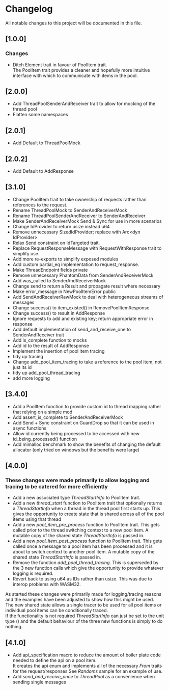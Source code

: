# Changelog

All notable changes to this project will be documented in this file.

## [1.0.0]

### Changes

* Ditch Element trait in favour of PoolItem trait.\
  The PoolItem trait provides a cleaner and hopefully more intuitive interface with which to communicate with items in
  the pool.

## [2.0.0]

* Add ThreadPoolSenderAndReceiver trait to allow for mocking of the thread pool
* Flatten some namespaces

## [2.0.1]

* Add Default to ThreadPoolMock

## [2.0.2]

* Add Default to AddResponse

## [3.1.0]

* Change PoolItem trait to take ownership of requests rather than references to the request.
* Rename ThreadPoolMock to SenderAndReceiverMock
* Rename ThreadPoolSenderAndReceiver to SenderAndReceiver
* Make SenderAndReceiverMock Send & Sync for use in more scenarios
* Change IdProvider to return usize instead u64
* Remove unnecessary SizedIdProvider; replace with Arc&lt;dyn IdProvider&gt;
* Relax Send constraint on IdTargeted trait.
* Replace RequestResponseMessage with RequestWithResponse trait to simplify use.
* Add more re-exports to simplify exposed modules
* Add custom partial_eq implementation to request_response.
* Make ThreadEndpoint fields private
* Remove unnecessary PhantomData from SenderAndReceiverMock
* Add was_called to SenderAndReceiverMock
* Change send to return a Result and propagate result where necessary
* Make error_message in NewPoolItemError public
* Add SendAndReceiverRawMock to deal with heterogeneous streams of messages
* Change success() to item_existed() in RemovePoolItemResponse
* Change success() to result in AddResponse
* Ignore requests to add and existing key; return appropriate error in response
* Add default implementation of send_and_receive_one to SenderAndReceiver trait
* Add is_complete function to mocks
* Add id to the result of AddResponse
* Implement the insertion of pool item tracing
* tidy up tracing
* Change add_pool_item_tracing to take a reference to the pool item, not just its id
* tidy up add_pool_thread_tracing
* add more logging

## [3.4.0]

* Add a PoolItem function to provide custom id to thread mapping rather that relying on a simple mod
* Add assert_is_complete to SenderAndReceiverMock
* Add Send + Sync constraint on GuardDrop so that it can be used in async functions
* Allow id currently being processed to be accessed with new id_being_processed() function
* Add mimalloc benchmark to show the benefits of changing the default allocator (only tried on windows but the benefits were large)

## [4.0.0]
### These changes were made primarily to allow logging and tracing to be catered for more efficiently

* Add a new associated type *ThreadStartInfo* to PoolItem trait. 
* Add a new *thread_start* function to PoolItem trait that optionally returns a *ThreadStartInfo* when a thread in the thread pool first starts up. This gives the opportunity to create state that is shared across all of the pool items using that thread
* Add a new *pool_item_pre_process* function to PoolItem trait. This gets called prior to the thread switching context to a new pool item. A mutable copy of the shared state *ThreadStartInfo* is passed in.
* Add a new *pool_item_post_process* function to PoolItem trait. This gets called once a message to a pool item has been processed and it is about to switch context to another pool item. A mutable copy of the shared state *ThreadStartInfo* is passed in.
* Remove the function *add_pool_thread_tracing*. This is superseded by the 3 new function calls which give the opportunity to provide whatever logging is required.
* Revert back to using u64 as IDs rather than usize. This was due to interop problems with WASM32.

As started these changes were primarily made for logging/tracing reasons and the examples have been adjusted to show how this might be used. \
The new shared state allows a single tracer to be used for all pool items or individual pool items can be conditionally traced. \
If the functionality is not required *ThreadStartInfo* can just be set to the unit type () and the default behaviour of the three new functions is simply to do nothing.

## [4.1.0]

* Add api_specification macro to reduce the amount of boiler plate code needed to define the api on a pool item. \
  It creates the api enum and implements all of the necessary *From* traits for the request/responses
  See *Randoms* sample for an example of use.
* Add *send_and_receive_once* to *ThreadPool* as a convenience when sending single messages


